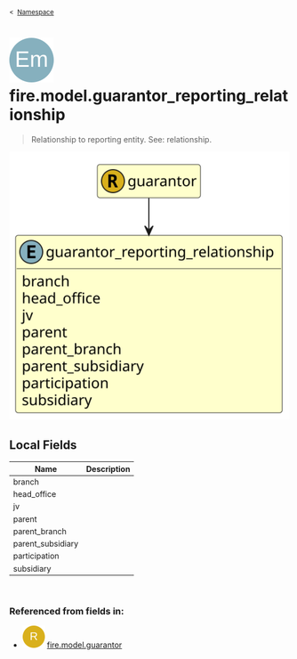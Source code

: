 <sub>&lt;&nbsp; [Namespace](index.md)</sub>
# <img src='images/enumType-lg.svg'/> fire.model.guarantor_reporting_relationship
>  
>Relationship to reporting entity. See: relationship.
> 
<img src='images/fire.model.guarantor_reporting_relationship.svg'/>


## Local Fields


| Name        | Description |
| ----------- | ----------- |
| branch |   |
| head_office |   |
| jv |   |
| parent |   |
| parent_branch |   |
| parent_subsidiary |   |
| participation |   |
| subsidiary |   |

<br/>

### Referenced from fields in:
- <img src='images/recordType.svg'/> [fire.model.guarantor](UDT-fire.model.guarantor.md)
